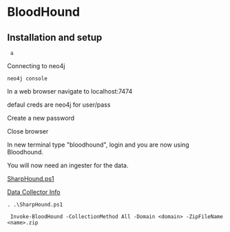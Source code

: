 # BloodHound


## Installation and setup

     a
 
 Connecting to neo4j
 
    neo4j console
    
 In a web browser navigate to localhost:7474
 
 defaul creds are neo4j for user/pass
 
 Create a new password
 
 Close browser
 
 In new terminal type "bloodhound", login and you are now using Bloodhound.
 
 You will now need an ingester for the data. 
 
 [SharpHound.ps1](https://github.com/BloodHoundAD/BloodHound/blob/master/Ingestors/SharpHound.ps1)
 
 [Data Collector Info](https://github.com/BloodHoundAD/BloodHound/wiki/Data-Collector)
 

    . .\SharpHound.ps1
    
     Invoke-BloodHound -CollectionMethod All -Domain <domain> -ZipFileName <name>.zip
